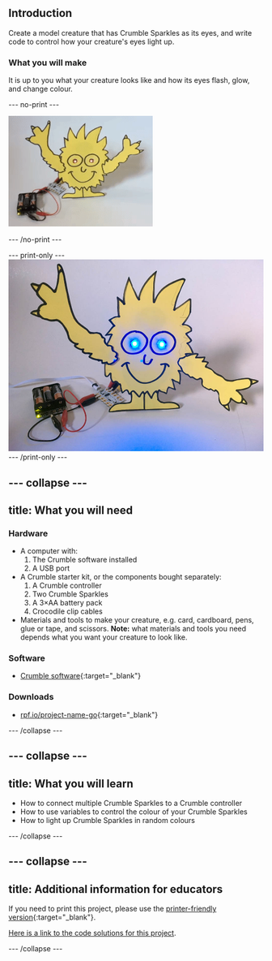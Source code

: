 ## Introduction

Create a model creature that has Crumble Sparkles as its eyes, and write code to control how your creature's eyes light up.

### What you will make

It is up to you what your creature looks like and how its eyes flash, glow, and change colour.

--- no-print ---

![Complete project GIF](images/finsihed_creature.gif)

--- /no-print ---

--- print-only ---
![Complete project](images/finsihed_creature.png)
--- /print-only ---

--- collapse ---
---
title: What you will need
---
### Hardware

+ A computer with:
    1. The Crumble software installed
    1. A USB port
+ A Crumble starter kit, or the components bought separately:
    1. A Crumble controller
    1. Two Crumble Sparkles
    1. A 3×AA battery pack
    1. Crocodile clip cables
+ Materials and tools to make your creature, e.g. card, cardboard, pens, glue or tape, and scissors. **Note:** what materials and tools you need depends what you want your creature to look like.

### Software

+ [Crumble software](https://redfernelectronics.co.uk/crumble-software/){:target="_blank"}

### Downloads

+ [rpf.io/project-name-go](http://rpf.io/make-crumble-sparkle-creature-go){:target="_blank"}

--- /collapse ---

--- collapse ---
---
title: What you will learn
---

+ How to connect multiple Crumble Sparkles to a Crumble controller
+ How to use variables to control the colour of your Crumble Sparkles
+ How to light up Crumble Sparkles in random colours

--- /collapse ---

--- collapse ---
---
title: Additional information for educators
---

If you need to print this project, please use the [printer-friendly version](https://raspberrypi.org/en/make-crumble-sparkle-creature-go/print){:target="_blank"}.

[Here is a link to the code solutions for this project](http://rpf.io/p/make-crumble-sparkle-creature-get).

--- /collapse ---
